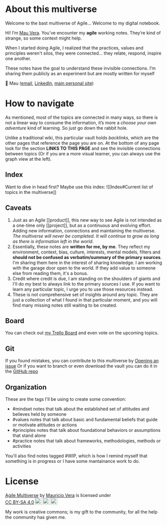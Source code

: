# About this multiverse

Welcome to the bast multiverse of Agile... Welcome to my digital notebook.

Hi! I’m [Mau Vera](https://www.mauvera.co/). You’ve encounter my **agile** working notes. They’re kind of strange, so some context might help.

When I started doing Agile, I realized that the practices, values and principles weren't silos, they were connected... they relate, respond, inspire one another.

These notes have the goal to understand these invisible connections. I’m sharing them publicly as an experiment but are mostly written for myself

👋 Mau ([email](mailto:multiverse@mickeymau.com), [LinkedIn](https://www.linkedin.com/in/mauvera/), [main personal site](https://www.mauvera.co/))

# How to navigate
As mentioned, most of the topics are connected in many ways, so there is not a linear way to consume the information, it’s more a _choose your own adventure_ kind of learning. So just go down the rabbit hole.

Unlike a traditional wiki, this particular vault holds _backlinks_, which are the other pages that reference the page you are on. At the bottom of any page look for the section **LINKS TO THIS PAGE** and see the invisible connections between topics (Or if you are a more visual learner, you can always use the graph view at the left).

## Index
Want to dive in head first? Maybe use this index:
![[Index#Current list of topics in the multiverse]]

## Caveats
1. Just as an Agile [[product]], this new way to see Agile is not intended as a one-time only [[project]], but as a continuous and evolving effort. Adding new information, connections and maintaining the multiverse. _The multiverse will never be completed. It will continue to grow as long as there is information left in the world_.
2. Essentially, these notes are **written for me, by me**. They reflect my environment, context, bias, culture, interests, mental models, filters and **should not be confused as verbatim/summary of the primary sources**. I'm sharing them here in the interest of sharing knowledge. I am working with the garage door open to the world. If they add value to someone else from reading them, it's a bonus.
3. Credit where credit is due, I am standing on the shoulders of giants and I'll do my best to always link to the primary sources I use. If you want to learn any particular topic, I urge you to use those resources instead.
4. These is not comprehensive set of insights around any topic. They are just a collection of what I found in that particular moment, and you will find many missing notes still waiting to be created.


## Board
You can check out [my Trello Board](https://trello.com/b/k8kGahOo/agile-multiverse) and even vote on the upcoming topics. 

## Git
If you found mistakes, you can contribute to this multiverse by [Opening an issue](https://github.com/mauvera94/Agile-Multiverse/issues)
Or if you want to branch or even download the vault you can do it in the [GitHub repo](https://github.com/mauvera94/Agile-Multiverse)

## Organization
These are the tags I'll be using to create some convention:
- #mindset notes that talk about the established set of attitudes and believes held by someone
- #values notes that talk about basic and fundamental beliefs that guide or motivate attitudes or actions
- #principles notes that talk about foundational behaviors or assumptions that stand alone
- #practice notes that talk about frameworks, methodologies, methods or activities

You'll also find notes tagged #WIP, which is how I remind myself that something is in progress or I have some mantainance work to do. 

# License
<p xmlns:cc="http://creativecommons.org/ns#" xmlns:dct="http://purl.org/dc/terms/"><a property="dct:title" rel="cc:attributionURL" href="https://agilemultiverse.com">Agile Multiverse</a> by <a rel="cc:attributionURL dct:creator" property="cc:attributionName" href="https://mauvera.co/">Mauricio Vera</a> is licensed under <a href="http://creativecommons.org/licenses/by-sa/4.0/?ref=chooser-v1" target="_blank" rel="license noopener noreferrer" style="display:inline-block;">CC BY-SA 4.0<img style="height:22px!important;margin-left:3px;vertical-align:text-bottom;" src="https://mirrors.creativecommons.org/presskit/icons/cc.svg?ref=chooser-v1"><img style="height:22px!important;margin-left:3px;vertical-align:text-bottom;" src="https://mirrors.creativecommons.org/presskit/icons/by.svg?ref=chooser-v1"><img style="height:22px!important;margin-left:3px;vertical-align:text-bottom;" src="https://mirrors.creativecommons.org/presskit/icons/sa.svg?ref=chooser-v1"></a></p>

My work is creative commons; is my gift to the community, for all the help the community has given me.
